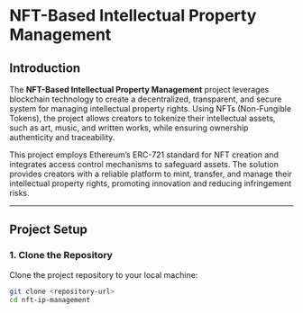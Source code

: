 # NFT-Based Intellectual Property Management

## Introduction

The **NFT-Based Intellectual Property Management** project leverages blockchain technology to create a decentralized, transparent, and secure system for managing intellectual property rights. Using NFTs (Non-Fungible Tokens), the project allows creators to tokenize their intellectual assets, such as art, music, and written works, while ensuring ownership authenticity and traceability.

This project employs Ethereum’s ERC-721 standard for NFT creation and integrates access control mechanisms to safeguard assets. The solution provides creators with a reliable platform to mint, transfer, and manage their intellectual property rights, promoting innovation and reducing infringement risks.

---

## Project Setup

### 1. **Clone the Repository**
   Clone the project repository to your local machine:
   ```bash
   git clone <repository-url>
   cd nft-ip-management
